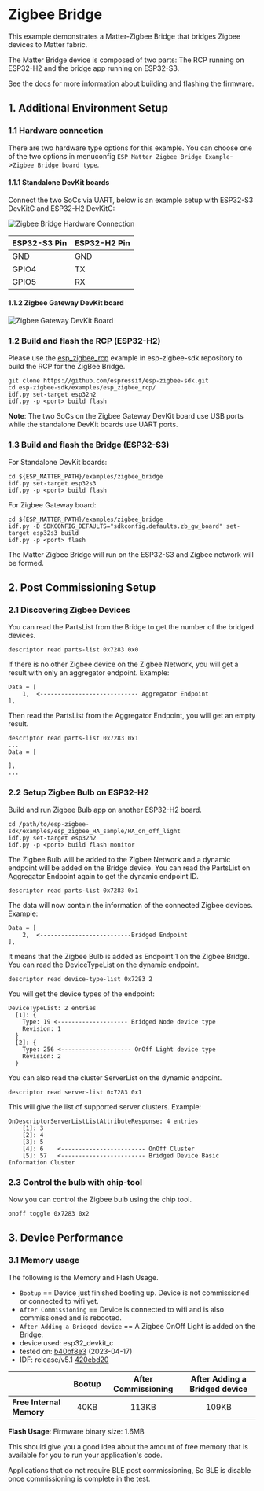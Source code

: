 # Zigbee Bridge

This example demonstrates a Matter-Zigbee Bridge that bridges Zigbee devices to Matter fabric.

The Matter Bridge device is composed of two parts: The RCP running on ESP32-H2 and the bridge app running on ESP32-S3.

See the [docs](https://docs.espressif.com/projects/esp-matter/en/latest/esp32/developing.html) for more information about building and flashing the firmware.

## 1. Additional Environment Setup

### 1.1 Hardware connection

There are two hardware type options for this example. You can choose one of the two options in menuconfig `ESP Matter Zigbee Bridge Example`->`Zigbee Bridge board type`.

#### 1.1.1 Standalone DevKit boards
Connect the two SoCs via UART, below is an example setup with ESP32-S3 DevKitC and ESP32-H2 DevKitC:

![Zigbee Bridge Hardware Connection](../../docs/_static/zigbee_bridge_hardware_connection.jpg)

|  ESP32-S3 Pin  | ESP32-H2 Pin |
|----------------|--------------|
|   GND          |    GND       |
|   GPIO4        |    TX        |
|   GPIO5        |    RX        |

#### 1.1.2 Zigbee Gateway DevKit board

![Zigbee Gateway DevKit Board](../../docs/_static/esp-thread-border-router-zigbee-gateway-board.png)

### 1.2 Build and flash the RCP (ESP32-H2)

Please use the [esp_zigbee_rcp](https://github.com/espressif/esp-zigbee-sdk/tree/main/examples/esp_zigbee_rcp) example in esp-zigbee-sdk repository to build the RCP for the ZigBee Bridge.

```
git clone https://github.com/espressif/esp-zigbee-sdk.git
cd esp-zigbee-sdk/examples/esp_zigbee_rcp/
idf.py set-target esp32h2
idf.py -p <port> build flash
```

**Note**: The two SoCs on the Zigbee Gateway DevKit board use USB ports while the standalone DevKit boards use UART ports.

### 1.3 Build and flash the Bridge (ESP32-S3)

For Standalone DevKit boards:

```
cd ${ESP_MATTER_PATH}/examples/zigbee_bridge
idf.py set-target esp32s3
idf.py -p <port> build flash
```

For Zigbee Gateway board:

```
cd ${ESP_MATTER_PATH}/examples/zigbee_bridge
idf.py -D SDKCONFIG_DEFAULTS="sdkconfig.defaults.zb_gw_board" set-target esp32s3 build
idf.py -p <port> flash
```

The Matter Zigbee Bridge will run on the ESP32-S3 and Zigbee network will be formed.

## 2. Post Commissioning Setup

### 2.1 Discovering Zigbee Devices

You can read the PartsList from the Bridge to get the number of the bridged devices.

```
descriptor read parts-list 0x7283 0x0
```

If there is no other Zigbee device on the Zigbee Network, you will get a result with only an aggregator endpoint. Example:

```
Data = [
    1,  <---------------------------- Aggregator Endpoint
],
```

Then read the PartsList from the Aggregator Endpoint, you will get an empty result.

```
descriptor read parts-list 0x7283 0x1
...
Data = [

],
...
```

### 2.2 Setup Zigbee Bulb on ESP32-H2

Build and run Zigbee Bulb app on another ESP32-H2 board.

```
cd /path/to/esp-zigbee-sdk/examples/esp_zigbee_HA_sample/HA_on_off_light
idf.py set-target esp32h2
idf.py -p <port> build flash monitor
```

The Zigbee Bulb will be added to the Zigbee Network and a dynamic endpoint will be added on the Bridge device. You can read the PartsList on Aggregator Endpoint again to get the dynamic endpoint ID.

```
descriptor read parts-list 0x7283 0x1
```

The data will now contain the information of the connected Zigbee devices. Example:

```
Data = [
    2,  <--------------------------Bridged Endpoint
],
```

It means that the Zigbee Bulb is added as Endpoint 1 on the Zigbee Bridge. You can read the DeviceTypeList on the dynamic endpoint.

```
descriptor read device-type-list 0x7283 2
```

You will get the device types of the endpoint:

```
DeviceTypeList: 2 entries
  [1]: {
    Type: 19 <-------------------- Bridged Node device type
    Revision: 1
  }
  [2]: {
    Type: 256 <-------------------- OnOff Light device type
    Revision: 2
  }
```

You can also read the cluster ServerList on the dynamic endpoint.

```
descriptor read server-list 0x7283 0x1
```

This will give the list of supported server clusters. Example:

```
OnDescriptorServerListListAttributeResponse: 4 entries
    [1]: 3
    [2]: 4
    [3]: 5
    [4]: 6    <------------------------ OnOff Cluster
    [5]: 57   <------------------------ Bridged Device Basic Information Cluster
```

### 2.3 Control the bulb with chip-tool

Now you can control the Zigbee bulb using the chip tool.

```
onoff toggle 0x7283 0x2
```

## 3. Device Performance

### 3.1 Memory usage

The following is the Memory and Flash Usage.

-   `Bootup` == Device just finished booting up. Device is not
    commissioned or connected to wifi yet.
-   `After Commissioning` == Device is connected to wifi and is also
    commissioned and is rebooted.
-   `After Adding a Bridged device` == A Zigbee OnOff Light is added
    on the Bridge.
-   device used: esp32_devkit_c
-   tested on:
    [b40bf8e3](https://github.com/espressif/esp-matter/commit/b40bf8e398161bcac515fd57eb13d14e031e3a91)
    (2023-04-17)
-   IDF: release/v5.1 [420ebd20](https://github.com/espressif/esp-idf/commit/420ebd208ae9eb71cb71ebd22742d1175f11addc)

|                         | Bootup | After Commissioning | After Adding a Bridged device |
|:-                       |:-:     |:-:                  |:-:                            |
|**Free Internal Memory** |40KB    |113KB                |109KB                          |

**Flash Usage**: Firmware binary size: 1.6MB

This should give you a good idea about the amount of free memory that is
available for you to run your application's code.

Applications that do not require BLE post commissioning, So BLE is disable
once commissioning is complete in the test.
